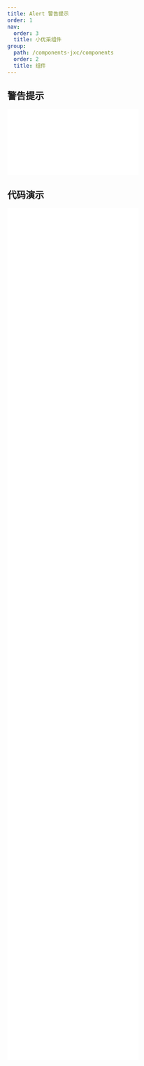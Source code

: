 ```yaml
---
title: Alert 警告提示
order: 1
nav:
  order: 3
  title: 小优采组件
group:
  path: /components-jxc/components
  order: 2
  title: 组件
---
```


## 警告提示

<div>
<embed src="@docs-common/alert/index.md"></embed>
</div>
        
## 代码演示

<Row gutter=8>

  <Col span=12>
    
  <div class="code-box"><embed src="@abiz-rc-jxc/alert/demo/basic-alert-jxc.md"></embed></div>
          
  <div class="code-box"><embed src="@abiz-rc-jxc/alert/demo/closable-alert-jxc.md"></embed></div>
          
  <div class="code-box"><embed src="@abiz-rc-jxc/alert/demo/icon-alert-jxc.md"></embed></div>
          
  <div class="code-box"><embed src="@abiz-rc-jxc/alert/demo/banner-alert-jxc.md"></embed></div>
          
  <div class="code-box"><embed src="@abiz-rc-jxc/alert/demo/smooth-closed-alert-jxc.md"></embed></div>
          
  <div class="code-box"><embed src="@abiz-rc-jxc/alert/demo/custom-icon-alert-jxc.md"></embed></div>
          
  </Col>
          
  <Col span=12>
    
  <div class="code-box"><embed src="@abiz-rc-jxc/alert/demo/style-alert-jxc.md"></embed></div>
          
  <div class="code-box"><embed src="@abiz-rc-jxc/alert/demo/description-alert-jxc.md"></embed></div>
          
  <div class="code-box"><embed src="@abiz-rc-jxc/alert/demo/close-text-alert-jxc.md"></embed></div>
          
  <div class="code-box"><embed src="@abiz-rc-jxc/alert/demo/loop-banner-alert-jxc.md"></embed></div>
          
  <div class="code-box"><embed src="@abiz-rc-jxc/alert/demo/error-boundary-alert-jxc.md"></embed></div>
          
  <div class="code-box"><embed src="@abiz-rc-jxc/alert/demo/action-alert-jxc.md"></embed></div>
          
  </Col>
          
</Row>
        
<div><embed src="@docs-common/alert/index-api.md"></embed><div>
        